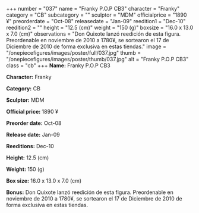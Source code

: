 +++
number = "037"
name = "Franky P.O.P CB3"
character = "Franky"
category = "CB"
subcategory = ""
sculptor = "MDM"
officialprice = "1890 ¥"
preorderdate = "Oct-08"
releasedate = "Jan-09"
reedition1 = "Dec-10"
reedition2 = ""
height = "12.5 (cm)"
weight = "150 (g)"
boxsize = "16.0 x 13.0 x 7.0 (cm)"
observations = "Don Quixote lanzó reedición de esta figura. Preordenable en noviembre de 2010 a 1780¥, se sortearon el 17 de Diciembre de 2010 de forma exclusiva en estas tiendas."
image = "/onepiecefigures/images/poster/full/037.jpg"
thumb = "/onepiecefigures/images/poster/thumb/037.jpg"
alt = "Franky P.O.P CB3"
class = "cb"
+++
**Name:** Franky P.O.P CB3

**Character:** Franky

**Category:** CB 

**Sculptor:** MDM

**Official price:** 1890 ¥

**Preorder date:** Oct-08

**Release date:** Jan-09

**Reeditions:** Dec-10

**Height:** 12.5 (cm)

**Weight:** 150 (g)

**Box size:** 16.0 x 13.0 x 7.0 (cm)



**Bonus:** Don Quixote lanzó reedición de esta figura. Preordenable en noviembre de 2010 a 1780¥, se sortearon el 17 de Diciembre de 2010 de forma exclusiva en estas tiendas.
